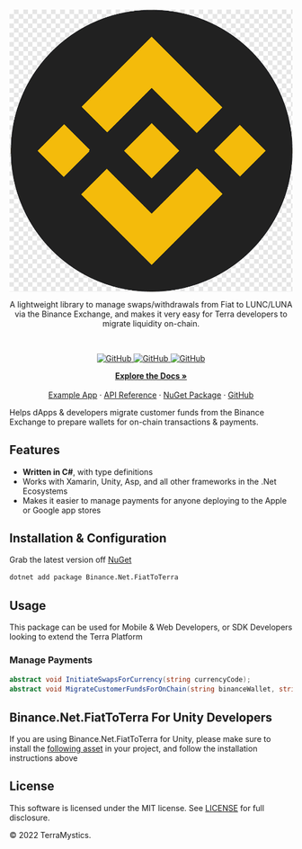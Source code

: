 <br/>
<p align="center">
    <a href="https://github.com/TerraMystics"><img src="./binance_ex.png" align="center" width=550/></a>
</p>

<p align="center">
A lightweight library to manage swaps/withdrawals from Fiat to LUNC/LUNA via the Binance Exchange, and makes it very easy for Terra developers to migrate liquidity on-chain.

</p>
<br/>

<p align="center">
  <a href="https://github.com/TerraMystics/Binance.Net.FiatToTerra/blob/main/LICENSE">
  <img alt="GitHub" src="https://img.shields.io/github/license/terra-money/terra.js">
  </a>
    
  <a href="https://www.nuget.org/packages/Binance.Net.FiatToTerra">
    <img alt="GitHub" src="https://img.shields.io/nuget/v/Binance.Net.FiatToTerra">
  </a>
  
  <a href="https://www.nuget.org/packages/Binance.Net.FiatToTerra">
    <img alt="GitHub" src="https://img.shields.io/nuget/dt/Binance.Net.FiatToTerra?color=red">
  </a>
</p>

<p align="center">
  <a href="https://docs.terra.money/"><strong>Explore the Docs »</strong></a>
  <br />
  <br/>
  <a href="https://github.com/TerraMystics/Binance.Net.FiatToTerra/tree/main/Binance.Net.FiatToTerra/OnChainPaymentsSimulator">Example App</a>
  ·
  <a href="https://github.com/TerraMystics/Binance.Net.FiatToTerra">API Reference</a>
  ·
  <a href="https://www.nuget.org/packages/Binance.Net.FiatToTerra">NuGet Package</a>
  ·
  <a href="https://github.com/TerraMystics/Binance.Net.FiatToTerra">GitHub</a>
</p>

Helps dApps & developers migrate customer funds from the Binance Exchange to prepare wallets for on-chain transactions & payments.

## Features

- **Written in C#**, with type definitions
- Works with Xamarin, Unity, Asp, and all other frameworks in the .Net Ecosystems
- Makes it easier to manage payments for anyone deploying to the Apple or Google app stores

## Installation & Configuration

Grab the latest version off [NuGet](https://www.nuget.org/packages/Binance.Net.FiatToTerra)

```sh
dotnet add package Binance.Net.FiatToTerra
```

## Usage

This package can be used for Mobile & Web Developers, or SDK Developers looking to extend the Terra Platform

### Manage Payments

```cs
abstract void InitiateSwapsForCurrency(string currencyCode);
abstract void MigrateCustomerFundsForOnChain(string binanceWallet, string terraWallet);
```

## Binance.Net.FiatToTerra For Unity Developers

If you are using Binance.Net.FiatToTerra for Unity, please make sure to install the [following asset](https://github.com/TerraMystics/NuGetForUnity) in your project, and follow the installation instructions above

## License

This software is licensed under the MIT license. See [LICENSE](./LICENSE) for full disclosure.

© 2022 TerraMystics.
